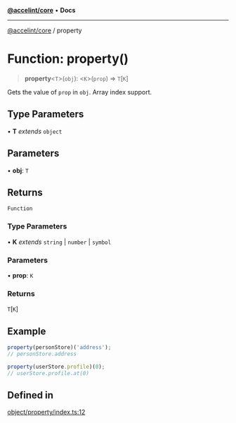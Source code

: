[**@accelint/core**](../README.md) • **Docs**

***

[@accelint/core](../README.md) / property

# Function: property()

> **property**\<`T`\>(`obj`): \<`K`\>(`prop`) => `T`\[`K`\]

Gets the value of `prop` in `obj`. Array index support.

## Type Parameters

• **T** *extends* `object`

## Parameters

• **obj**: `T`

## Returns

`Function`

### Type Parameters

• **K** *extends* `string` \| `number` \| `symbol`

### Parameters

• **prop**: `K`

### Returns

`T`\[`K`\]

## Example

```ts
property(personStore)('address');
// personStore.address

property(userStore.profile)(0);
// userStore.profile.at(0)
```

## Defined in

[object/property/index.ts:12](https://github.com/gohypergiant/standard-toolkit/blob/424b88fd48a5bcc02ed99ee27fd64cd73349aa30/packages/core/src/object/property/index.ts#L12)
